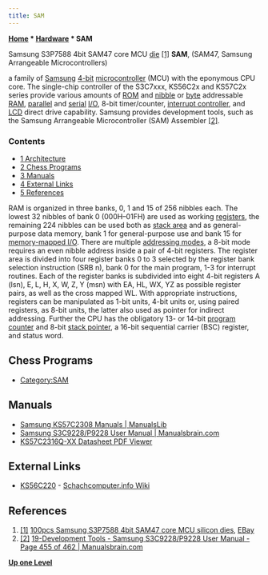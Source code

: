 ```yaml
---
title: SAM
---
```

**[Home](Home "Home") \* [Hardware](Hardware "Hardware") \* SAM**



 [](File:SAM47Die.jpg) Samsung S3P7588 4bit SAM47 core MCU [die](https://en.wikipedia.org/wiki/Die_%28integrated_circuit%29) <a id="cite-note-1" href="#cite-ref-1">[1]</a> 
**SAM**, (SAM47, Samsung Arrangeable Microcontrollers)  

a family of [Samsung](https://en.wikipedia.org/wiki/Samsung_Electronics) [4-bit](https://en.wikipedia.org/wiki/4-bit_computing) [microcontroller](https://en.wikipedia.org/wiki/Microcontroller) (MCU) with the eponymous CPU core. The single-chip controller of the S3C7xxx, KS56C2x and KS57C2x series provide various amounts of [ROM](Memory#ROM "Memory") and [nibble](Nibble "Nibble") or [byte](Byte "Byte") addressable [RAM](Memory#RAM "Memory"), [parallel](https://en.wikipedia.org/wiki/Parallel_I/O) and [serial](https://en.wikipedia.org/wiki/Serial_communication) [I/O](https://en.wikipedia.org/wiki/Input/output), 8-bit timer/counter, [interrupt controller](https://en.wikipedia.org/wiki/Programmable_interrupt_controller), and [LCD](https://en.wikipedia.org/wiki/Liquid-crystal_display) direct drive capability.
Samsung provides development tools, such as the Samsung Arrangeable Microcontroller (SAM) Assembler <a id="cite-note-2" href="#cite-ref-2">[2]</a>. 



### Contents


* [1 Architecture](#architecture)
* [2 Chess Programs](#chess-programs)
* [3 Manuals](#manuals)
* [4 External Links](#external-links)
* [5 References](#references)






RAM is organized in three banks, 0, 1 and 15 of 256 nibbles each. The lowest 32 nibbles of bank 0 (000H–01FH) are used as working [registers](https://en.wikipedia.org/wiki/Processor_register), 
the remaining 224 nibbles can be used both as [stack area](https://en.wikipedia.org/wiki/Call_stack) and as general-purpose data memory, bank 1 for general-purpose use and bank 15 for [memory-mapped I/O](https://en.wikipedia.org/wiki/Memory-mapped_I/O).
There are multiple [addressing modes](https://en.wikipedia.org/wiki/Addressing_mode), a 8-bit mode requires an even nibble address inside a pair of 4-bit registers.
The register area is divided into four register banks 0 to 3 selected by the register bank selection instruction (SRB n), bank 0 for the main program, 1-3 for interrupt routines.
Each of the register banks is subdivided into eight 4-bit registers A (lsn), E, L, H, X, W, Z, Y (msn) with EA, HL, WX, YZ as possible register pairs, as well as the cross mapped WL.
With appropriate instructions, registers can be manipulated as 1-bit units, 4-bit units or, using paired registers, as 8-bit units, the latter also used as pointer for indirect addressing.
Further the CPU has the obligatory 13- or 14-bit [program counter](https://en.wikipedia.org/wiki/Program_counter) and 8-bit [stack pointer](https://en.wikipedia.org/wiki/Call_stack#STACK-POINTER), a 16-bit sequential carrier (BSC) register, and status word.



## Chess Programs


* [Category:SAM](Category:SAM "Category:SAM")


## Manuals


* [Samsung KS57C2308 Manuals | ManualsLib](https://www.manualslib.com/products/Samsung-Ks57c2308-337897.html)
* [Samsung S3C9228/P9228 User Manual | Manualsbrain.com](https://manualsbrain.com/en/manuals/1196631/)
* [KS57C2316Q-XX Datasheet PDF Viewer](https://www.datasheet.directory/index.php?title=Special:PdfViewer&url=https%3A%2F%2Fdatasheet.iiic.cc%2Fdatasheets-1%2Fsamsung_semiconductor_division%2FKS57C2316Q-XX.pdf)


## External Links


* [KS56C220](https://www.schach-computer.info/wiki/index.php/KS56C220) - [Schachcomputer.info Wiki](https://www.schach-computer.info/wiki/index.php?title=Hauptseite_En)


## References


1. <a id="cite-ref-1" href="#cite-note-1">[1]</a> [100pcs Samsung S3P7588 4bit SAM47 core MCU silicon dies](https://www.ebay.com/itm/112321771858), [EBay](https://en.wikipedia.org/wiki/EBay)
2. <a id="cite-ref-2" href="#cite-note-2">[2]</a> [19-Development Tools - Samsung S3C9228/P9228 User Manual - Page 455 of 462 | Manualsbrain.com](https://manualsbrain.com/en/manuals/1196631/?page=455)

**[Up one Level](Hardware "Hardware")**







 
